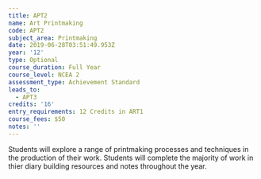```yaml
---
title: APT2
name: Art Printmaking
code: APT2
subject_area: Printmaking
date: 2019-06-28T03:51:49.953Z
year: '12'
type: Optional
course_duration: Full Year
course_level: NCEA 2
assessment_type: Achievement Standard
leads_to:
  - APT3
credits: '16'
entry_requirements: 12 Credits in ART1
course_fees: $50
notes: ''
---
```

Students will explore a range of printmaking processes and techniques in the production of their work. Students will complete the majority of work in thier diary building resources and notes throughout the year.
